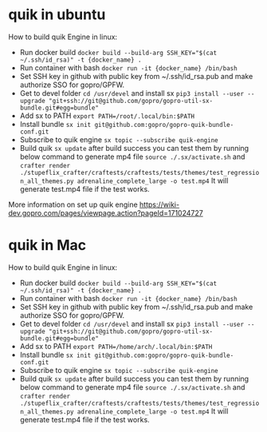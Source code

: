 # quik in ubuntu
How to build quik Engine in linux:
* Run docker build `docker build --build-arg SSH_KEY="$(cat ~/.ssh/id_rsa)" -t {docker_name} .`
* Run container with bash `docker run -it {docker_name} /bin/bash`
* Set SSH key in github with public key from ~/.ssh/id_rsa.pub and make authorize SSO for gopro/GPFW.
* Get to devel folder `cd /usr/devel` and install sx `pip3 install --user --upgrade "git+ssh://git@github.com/gopro/gopro-util-sx-bundle.git#egg=bundle"`
* Add sx to PATH `export PATH=/root/.local/bin:$PATH`
* Install bundle `sx init git@github.com:gopro/gopro-quik-bundle-conf.git`
* Subscribe to quik engine `sx topic --subscribe quik-engine`
* Build quik `sx update` after build success you can test them by running below command to generate mp4 file
`source ./.sx/activate.sh` and `crafter render ./stupeflix_crafter/craftests/craftests/tests/themes/test_regression_all_themes.py adrenaline_complete_large -o test.mp4`
  It will generate test.mp4 file if the test works.
  
More information on set up quik engine https://wiki-dev.gopro.com/pages/viewpage.action?pageId=171024727

# quik in Mac
How to build quik Engine in linux:
* Run docker build `docker build --build-arg SSH_KEY="$(cat ~/.ssh/id_rsa)" -t {docker_name} .`
* Run container with bash `docker run -it {docker_name} /bin/bash`
* Set SSH key in github with public key from ~/.ssh/id_rsa.pub and make authorize SSO for gopro/GPFW.
* Get to devel folder `cd /usr/devel` and install sx `pip3 install --user --upgrade "git+ssh://git@github.com/gopro/gopro-util-sx-bundle.git#egg=bundle"`
* Add sx to PATH `export PATH=/home/arch/.local/bin:$PATH`
* Install bundle `sx init git@github.com:gopro/gopro-quik-bundle-conf.git`
* Subscribe to quik engine `sx topic --subscribe quik-engine`
* Build quik `sx update` after build success you can test them by running below command to generate mp4 file
  `source ./.sx/activate.sh` and `crafter render ./stupeflix_crafter/craftests/craftests/tests/themes/test_regression_all_themes.py adrenaline_complete_large -o test.mp4`
  It will generate test.mp4 file if the test works.

